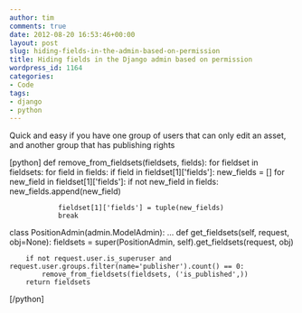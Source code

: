 ```yaml
---
author: tim
comments: true
date: 2012-08-20 16:53:46+00:00
layout: post
slug: hiding-fields-in-the-admin-based-on-permission
title: Hiding fields in the Django admin based on permission
wordpress_id: 1164
categories:
- Code
tags:
- django
- python
---
```


Quick and easy if you have one group of users that can only edit an asset, and another group that has publishing rights

[python]
def remove_from_fieldsets(fieldsets, fields):
    for fieldset in fieldsets:
        for field in fields:
            if field in fieldset[1]['fields']:
                new_fields = []
                for new_field in fieldset[1]['fields']:
                    if not new_field in fields:
                        new_fields.append(new_field)
                        
                fieldset[1]['fields'] = tuple(new_fields)
                break

class PositionAdmin(admin.ModelAdmin):
    ...
    def get_fieldsets(self, request, obj=None):
        fieldsets = super(PositionAdmin, self).get_fieldsets(request, obj)
    
        if not request.user.is_superuser and request.user.groups.filter(name='publisher').count() == 0:
            remove_from_fieldsets(fieldsets, ('is_published',))
        return fieldsets
[/python]
